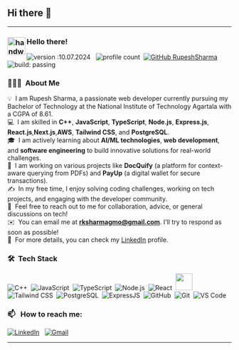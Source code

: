 ## Hi there 👋



---



### <img alt="handwavegif" src="https://user-images.githubusercontent.com/39513876/112366216-8cfe7400-8cfe-11eb-8116-7d3dbae20e97.gif" width='40' align="left"/> Hello there!
![version :10.07.2024](https://img.shields.io/badge/version-10.07.2024-informational) &nbsp;
![profile count](https://komarev.com/ghpvc/?username=rsharma828&color=red)&nbsp;
[![GitHub RupeshSharma](https://img.shields.io/github/followers/rsharma828?label=follow&style=social)](https://github.com/rsharma828)&nbsp;
![build: passing](https://img.shields.io/badge/build-passing-success)

### 👨🏻‍💻 &nbsp;About Me

💡 &nbsp;I am Rupesh Sharma, a passionate web developer currently pursuing my Bachelor of Technology at the National Institute of Technology Agartala with a CGPA of 8.61.  
💻 &nbsp;I am skilled in **C++**, **JavaScript**, **TypeScript**, **Node.js**, **Express.js**, **React.js**,**Next.js**,**AWS**, **Tailwind CSS**, and **PostgreSQL**.  
🎓 &nbsp;I am actively learning about **AI/ML technologies**, **web development**, and **software engineering** to build innovative solutions for real-world challenges.  
🌱 &nbsp;I am working on various projects like **DocQuify** (a platform for context-aware querying from PDFs) and **PayUp** (a digital wallet for secure transactions).  
✍️ &nbsp;In my free time, I enjoy solving coding challenges, working on tech projects, and engaging with the developer community.  
💬 &nbsp;Feel free to reach out to me for collaboration, advice, or general discussions on tech!  
✉️ &nbsp;You can email me at **rksharmagmo@gmail.com**. I'll try to respond as soon as possible!  
📄 &nbsp;For more details, you can check my [LinkedIn](https://www.linkedin.com/in/rksharmagmo/) profile.

### 🛠 &nbsp;Tech Stack

![C++](https://img.shields.io/badge/-C++-05122A?style=flat&logo=C%2B%2B&logoColor=00599C)&nbsp;
![JavaScript](https://img.shields.io/badge/-JavaScript-05122A?style=flat&logo=javascript)&nbsp;
![TypeScript](https://img.shields.io/badge/-TypeScript-05122A?style=flat&logo=typescript&logoColor=3178C6)&nbsp;
![Node.js](https://img.shields.io/badge/-Node.js-05122A?style=flat&logo=node.js&logoColor=8CC84B)&nbsp;
![React](https://img.shields.io/badge/-React-05122A?style=flat&logo=react&logoColor=61DAFB)&nbsp;
<img src="https://assets.vercel.com/image/upload/v1662130559/nextjs/Icon_light_background.png" width="38" height="38" />&nbsp;
![Tailwind CSS](https://img.shields.io/badge/-Tailwind%20CSS-05122A?style=flat&logo=tailwind-css&logoColor=38B2AC)&nbsp;
![PostgreSQL](https://img.shields.io/badge/-PostgreSQL-05122A?style=flat&logo=postgresql&logoColor=336791)&nbsp;
![ExpressJS](https://img.shields.io/badge/-Express.js-05122A?style=flat&logo=express&logoColor=000000)&nbsp;
![GitHub](https://img.shields.io/badge/-GitHub-05122A?style=flat&logo=github)&nbsp;
![Git](https://img.shields.io/badge/-Git-05122A?style=flat&logo=git)&nbsp;
![VS Code](https://img.shields.io/badge/-VS%20Code-05122A?style=flat&logo=visual-studio-code&logoColor=007ACC)&nbsp;

### 📫 &nbsp; How to reach me:

<a href="https://www.linkedin.com/in/rksharmagmo/"><img alt="LinkedIn" src="https://img.shields.io/badge/linkedin%20-%230077B5.svg?&style=flat&logo=linkedin&logoColor=white"/></a> &nbsp;
<a href="mailto:rksharmagmo@gmail.com"><img alt="Gmail" src="https://img.shields.io/badge/Gmail-D14836?style=flat&logo=gmail&logoColor=white" /></a> &nbsp;

---

<!--
**rsharma828/rsharma828** is a ✨ _special_ ✨ repository because its `README.md` (this file) appears on your GitHub profile.

Here are some ideas to get you started:

- 🔭 I’m currently working on ...
- 🌱 I’m currently learning ...
- 👯 I’m looking to collaborate on ...
- 🤔 I’m looking for help with ...
- 💬 Ask me about ...
- 📫 How to reach me: ...
- 😄 Pronouns: ...
- ⚡ Fun fact: ...
-->
